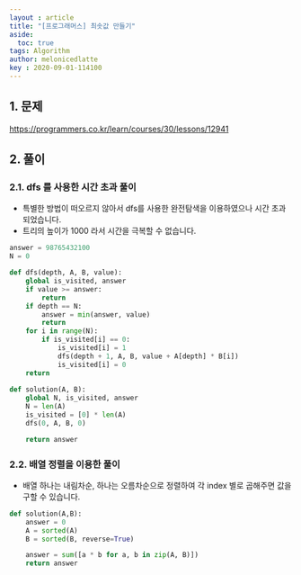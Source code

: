 ```yaml
---
layout : article
title: "[프로그래머스] 최솟값 만들기"
aside:
  toc: true
tags: Algorithm 
author: melonicedlatte
key : 2020-09-01-114100 
---  
```


## 1. 문제

https://programmers.co.kr/learn/courses/30/lessons/12941

## 2. 풀이

### 2.1. dfs 를 사용한 시간 초과 풀이 

- 특별한 방법이 떠오르지 않아서 dfs를 사용한 완전탐색을 이용하였으나 시간 초과되었습니다.
- 트리의 높이가 1000 라서 시간을 극복할 수 없습니다. 

~~~python
answer = 98765432100
N = 0

def dfs(depth, A, B, value):
    global is_visited, answer
    if value >= answer:
        return
    if depth == N:
        answer = min(answer, value)
        return
    for i in range(N):
        if is_visited[i] == 0:
            is_visited[i] = 1
            dfs(depth + 1, A, B, value + A[depth] * B[i])
            is_visited[i] = 0
    return 
    
def solution(A, B):
    global N, is_visited, answer 
    N = len(A) 
    is_visited = [0] * len(A)
    dfs(0, A, B, 0)

    return answer
~~~

### 2.2. 배열 정렬을 이용한 풀이

- 배열 하나는 내림차순, 하나는 오름차순으로 정렬하여 각 index 별로 곱해주면 값을 구할 수 있습니다. 

~~~python
def solution(A,B):
    answer = 0
    A = sorted(A)
    B = sorted(B, reverse=True)

    answer = sum([a * b for a, b in zip(A, B)])
    return answer
~~~
